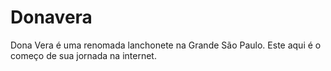 # Donavera
Dona Vera é uma renomada lanchonete na Grande São Paulo. Este aqui é o começo de sua jornada na internet.
